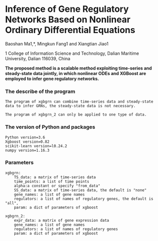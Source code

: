 # Inference of Gene Regulatory Networks Based on Nonlinear Ordinary Differential Equations
Baoshan Ma1,*, Mingkun Fang1 and Xiangtian Jiao1

1 College of Information Science and Technology, Dalian Maritime University, Dalian 116039, China



**The proposed method is a scalable method exploiting time-series and steady-state data jointly, in which nonlinear ODEs and XGBoost are employed to infer gene regulatory networks.** 

### The describe of the program 

```
The program of xgbgrn can combine time-series data and steady-state data to infer GRNs, the steady-state data is not necessary.

The program of xgbgrn_2 can only be applied to one type of data.
```



### The version of Python and packages
    Python version=3.6
    Xgboost version=0.82
    scikit-learn version=l0.24.2
    numpy version=1.16.3


### Parameters
    xgbgrn:
        TS_data: a matrix of time-series data
        time_points: a list of time points
        alpha:a constant or specify "from_data"
        SS_data: a matrix of time-series data, the default is "none"
        gene_names: a list of gene names
        regulators: a list of names of regulatory genes, the default is "all", 
        param: a dict of parameters of xgboost
    	
    xgbgrn_2:
        expr_data: a matrix of gene expression data
        gene_names: a list of gene names
        regulators: a list of names of regulatory genes
        param: a dict of parameters of xgboost


